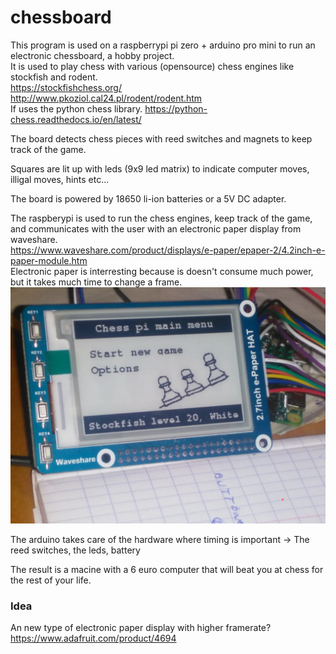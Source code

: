 # chessboard

This program is used on a raspberrypi pi zero + arduino pro mini to run an electronic chessboard, a hobby project.   
It is used to play chess with various (opensource) chess engines like stockfish and rodent.  
https://stockfishchess.org/  
http://www.pkoziol.cal24.pl/rodent/rodent.htm  
If uses the python chess library. https://python-chess.readthedocs.io/en/latest/
 
The board detects chess pieces with reed switches and magnets to keep track of the game.
  
Squares are lit up with leds (9x9 led matrix) to indicate computer moves, illigal moves, hints etc...  

The board is powered by 18650 li-ion batteries or a 5V DC adapter.  

The raspberypi is used to run the chess engines, keep track of the game,  and communicates with the user with an electronic paper display from waveshare.     
https://www.waveshare.com/product/displays/e-paper/epaper-2/4.2inch-e-paper-module.htm  
Electronic paper is interresting because is doesn't consume much power, but it takes much time to change a frame.  
![epaper image](epaper.jpg) 

The arduino takes care of the hardware where timing is important -> The reed switches, the leds, battery

The result is a macine  with a 6 euro computer that will beat you at chess for the rest of your life.

### Idea
An new type of electronic paper display with higher framerate?  
https://www.adafruit.com/product/4694  
